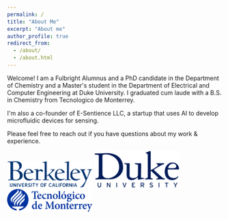 ```yaml
---
permalink: /
title: "About Me"
excerpt: "About me"
author_profile: true
redirect_from: 
  - /about/
  - /about.html
---
```



Welcome! I am a Fulbright Alumnus and a PhD candidate in the Department of Chemistry and a Master's student in the Department of Electrical and Computer Engineering at Duke University. I graduated cum laude with a B.S. in Chemistry from Tecnologico de Monterrey.

I'm also a co-founder of E-Sentience LLC, a startup that uses AI to develop microfluidic devices for sensing. 

Please feel free to reach out if you have questions about my work & experience.

<img src="/images/Berkeley_logo.svg" width="200" />
<img src="/images/Duke_University_logo.svg" width="200" />
<img src="/images/Tecnologico_Monterrey_logo.png" width="200" />



